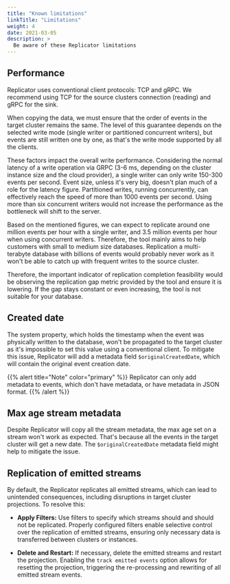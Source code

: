 ```yaml
---
title: "Known limitations"
linkTitle: "Limitations"
weight: 4
date: 2021-03-05
description: >
  Be aware of these Replicator limitations
---
```


## Performance

Replicator uses conventional client protocols: TCP and gRPC. We recommend using TCP for the source clusters connection (reading) and gRPC for the sink.

When copying the data, we must ensure that the order of events in the target cluster remains the same. The level of this guarantee depends on the selected write mode (single writer or partitioned concurrent writers), but events are still written one by one, as that's the write mode supported by all the clients.

These factors impact the overall write performance. Considering the normal latency of a write operation via GRPC (3-6 ms, depending on the cluster instance size and the cloud provider), a single writer can only write 150-300 events per second. Event size, unless it's very big, doesn't plan much of a role for the latency figure. Partitioned writes, running concurrently, can effectively reach the speed of more than 1000 events per second. Using more than six concurrent writers would not increase the performance as the bottleneck will shift to the server.

Based on the mentioned figures, we can expect to replicate around one million events per hour with a single writer, and 3.5 million events per hour when using concurrent writers. Therefore, the tool mainly aims to help customers with small to medium size databases. Replication a multi-terabyte database with billions of events would probably never work as it won't be able to catch up with frequent writes to the source cluster.

Therefore, the important indicator of replication completion feasibility would be observing the replication gap metric provided by the tool and ensure it is lowering. If the gap stays constant or even increasing, the tool is not suitable for your database.

## Created date

The system property, which holds the timestamp when the event was physically written to the database, won't be propagated to the target cluster as it's impossible to set this value using a conventional client. To mitigate this issue, Replicator will add a metadata field `$originalCreatedDate`, which will contain the original event creation date.

{{% alert title="Note" color="primary" %}}
Replicator can only add metadata to events, which don't have metadata, or have metadata in JSON format.
{{% /alert %}}

## Max age stream metadata

Despite Replicator will copy all the stream metadata, the max age set on a stream won't work as expected. That's because all the events in the target cluster will get a new date. The `$originalCreatedDate` metadata field might help to mitigate the issue.

## Replication of emitted streams

By default, the Replicator replicates all emitted streams, which can lead to unintended consequences, including disruptions in target cluster projections. To resolve this:

- **Apply Filters:** Use filters to specify which streams should and should not be replicated. Properly configured filters enable selective control over the replication of emitted streams, ensuring only necessary data is transferred between clusters or instances.
  
- **Delete and Restart:** If necessary, delete the emitted streams and restart the projection. Enabling the `track emitted events` option allows for resetting the projection, triggering the re-processing and rewriting of all emitted stream events.

